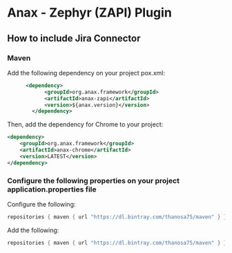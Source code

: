 # Anax - Zephyr (ZAPI) Plugin

## How to include Jira Connector
### Maven 
Add the following dependency on your project pox.xml:
```xml
      <dependency>
            <groupId>org.anax.framework</groupId>
            <artifactId>anax-zapi</artifactId>
            <version>${anax.version}</version>
        </dependency>
```

Then, add the dependency for Chrome to your project:
```xml
<dependency> 
    <groupId>org.anax.framework</groupId> 
    <artifactId>anax-chrome</artifactId> 
    <version>LATEST</version>
</dependency>
```

### Configure the following properties on your project application.properties file

Configure the following:
```gradle
repositories { maven { url "https://dl.bintray.com/thanosa75/maven" } }
```

Add the following:
```gradle
repositories { maven { url "https://dl.bintray.com/thanosa75/maven" } }
```
